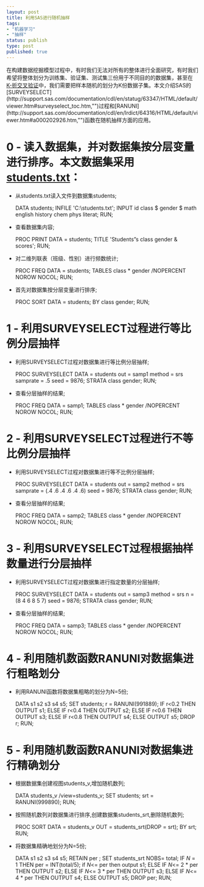 ```yaml
--- 
layout: post
title: 利用SAS进行随机抽样
tags: 
- "机器学习"
- "抽样"
status: publish
type: post
published: true
---
```

在构建数据挖掘模型过程中，有时我们无法对所有的整体进行全面研究，有时我们希望将整体划分为训练集、验证集、测试集三份用于不同目的的数据集，甚至在[K-折交叉验证](http://en.wikipedia.org/wiki/Cross-validation_(statistics),"")中，我们需要把样本随机的划分为K份数据子集。本文介绍SAS的[SURVEYSELECT](http://support.sas.com/documentation/cdl/en/statug/63347/HTML/default/viewer.htm#surveyselect_toc.htm,"")过程和[RANUNI](http://support.sas.com/documentation/cdl/en/lrdict/64316/HTML/default/viewer.htm#a000202926.htm,"")函数在随机抽样方面的应用。

# 0 - 读入数据集，并对数据集按分层变量进行排序。本文数据集采用[students.txt](http://sdrv.ms/1cGK6CD,"")：

* 从students.txt读入文件到数据集students;


    DATA students;
        INFILE 'C:\students.txt';
        INPUT id class $ gender $ math english history chem phys literat;
    RUN;


* 查看数据集内容;


    PROC PRINT DATA = students;
        TITLE 'Students”s class gender & scores';
    RUN;


* 对二维列联表（班级、性别）进行频数统计;


    PROC FREQ DATA = students;
        TABLES class * gender /NOPERCENT NOROW NOCOL;
    RUN;


* 首先对数据集按分层变量进行排序;


    PROC SORT DATA = students;
        BY class gender;
    RUN;


# 1 - 利用SURVEYSELECT过程进行等比例分层抽样

* 利用SURVEYSELECT过程对数据集进行等比例分层抽样;


    PROC SURVEYSELECT DATA = students out = samp1 method = srs samprate = .5 seed = 9876;
        STRATA class gender;
    RUN; 


* 查看分层抽样的结果;


    PROC FREQ DATA = samp1;
        TABLES class * gender /NOPERCENT NOROW NOCOL;
    RUN;


# 2 - 利用SURVEYSELECT过程进行不等比例分层抽样

* 利用SURVEYSELECT过程对数据集进行等不比例分层抽样;


    PROC SURVEYSELECT DATA = students out = samp2 method = srs samprate = (.4 .6 .4 .6 .4 .6) seed = 9876;
        STRATA class gender;
    RUN;


* 查看分层抽样的结果;


    PROC FREQ DATA = samp2;
        TABLES class * gender /NOPERCENT NOROW NOCOL;
    RUN;


# 3 - 利用SURVEYSELECT过程根据抽样数量进行分层抽样

* 利用SURVEYSELECT过程对数据集进行指定数量的分层抽样;


    PROC SURVEYSELECT DATA = students out = samp3 method = srs n = (8 4 6 8 5 7) seed = 9876;
        STRATA class gender;
    RUN;


* 查看分层抽样的结果;


    PROC FREQ DATA = samp3;
        TABLES class * gender /NOPERCENT NOROW NOCOL;
    RUN;


# 4 - 利用随机数函数RANUNI对数据集进行粗略划分

* 利用RANUNI函数将数据集粗略的划分为N=5份;


    DATA s1 s2 s3 s4 s5;
        SET students;
        r = RANUNI(991889);
        IF r<0.2 THEN OUTPUT s1;
        ELSE IF r<0.4 THEN OUTPUT s2;
        ELSE IF r<0.6 THEN OUTPUT s3;
        ELSE IF r<0.8 THEN OUTPUT s4;
        ELSE OUTPUT s5;
        DROP r;
    RUN;


# 5 - 利用随机数函数RANUNI对数据集进行精确划分

* 根据数据集创建视图students_v,增加随机数列;


    DATA students_v /view=students_v;
        SET students;
        srt = RANUNI(999890);
    RUN;


* 按照随机数列对数据集进行排序,创建数据集students_srt,删除随机数列;


    PROC SORT DATA = students_v OUT = students_srt(DROP = srt); 
        BY srt; 
    RUN;


*  将数据集精确地划分为N=5份;


    DATA s1 s2 s3 s4 s5;
        RETAIN per ;
        SET students_srt NOBS= total;
        IF _N_ = 1 THEN per = INT(total/5);
        if _N_<= per then output s1;
        ELSE IF _N_<= 2 * per THEN OUTPUT s2;
        ELSE IF _N_<= 3 * per THEN OUTPUT s3;
        ELSE IF _N_<= 4 * per THEN OUTPUT s4;
        ELSE OUTPUT s5;
        DROP per;
    RUN;

